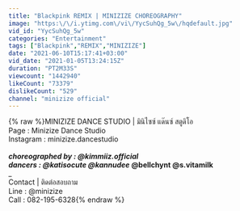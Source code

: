 ```yaml
---
title: "Blackpink REMIX | MINIZIZE CHOREOGRAPHY"
image: "https:\/\/i.ytimg.com\/vi\/YycSuhQg_5w\/hqdefault.jpg"
vid_id: "YycSuhQg_5w"
categories: "Entertainment"
tags: ["Blackpink","REMIX","MINIZIZE"]
date: "2021-06-10T15:17:41+03:00"
vid_date: "2021-01-05T13:24:15Z"
duration: "PT2M33S"
viewcount: "1442940"
likeCount: "73379"
dislikeCount: "529"
channel: "minizize official"
---
```

{% raw %}MINIZIZE DANCE STUDIO | มินิไซซ์ แด๊นซ์ สตูดิโอ<br />Page : Minizize Dance Studio<br />Instagram : minizize.dancestudio<br />_______________________________________<br />choreographed by : @kimmiiz.official<br />dancers : @katisocute @kannudee_ @bellchynt @s.vitamilk<br />_______________________________________<br />Contact | ติดต่อสอบถาม<br />Line : @minizize<br />Call : 082-195-6328{% endraw %}
